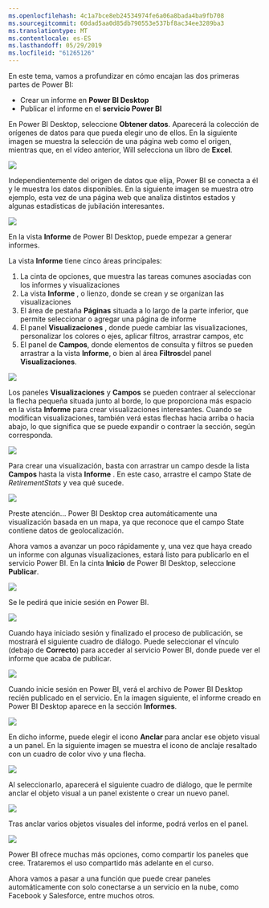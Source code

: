 ```yaml
---
ms.openlocfilehash: 4c1a7bce8eb24534974fe6a06a8bada4ba9fb708
ms.sourcegitcommit: 60dad5aa0d85db790553e537bf8ac34ee3289ba3
ms.translationtype: MT
ms.contentlocale: es-ES
ms.lasthandoff: 05/29/2019
ms.locfileid: "61265126"
---
```

En este tema, vamos a profundizar en cómo encajan las dos primeras partes de Power BI:

* Crear un informe en **Power BI Desktop**
* Publicar el informe en el **servicio Power BI**

En Power BI Desktop, seleccione **Obtener datos**. Aparecerá la colección de orígenes de datos para que pueda elegir uno de ellos. En la siguiente imagen se muestra la selección de una página web como el origen, mientras que, en el vídeo anterior, Will selecciona un libro de **Excel**.

![](media/0-2-get-started-power-bi-desktop/c0a2_1.png)

Independientemente del origen de datos que elija, Power BI se conecta a él y le muestra los datos disponibles. En la siguiente imagen se muestra otro ejemplo, esta vez de una página web que analiza distintos estados y algunas estadísticas de jubilación interesantes.

![](media/0-2-get-started-power-bi-desktop/c0a2_2.png)

En la vista **Informe** de Power BI Desktop, puede empezar a generar informes.

La vista **Informe** tiene cinco áreas principales:

1. La cinta de opciones, que muestra las tareas comunes asociadas con los informes y visualizaciones
2. La vista **Informe** , o lienzo, donde se crean y se organizan las visualizaciones
3. El área de pestaña **Páginas** situada a lo largo de la parte inferior, que permite seleccionar o agregar una página de informe
4. El panel **Visualizaciones** , donde puede cambiar las visualizaciones, personalizar los colores o ejes, aplicar filtros, arrastrar campos, etc
5. El panel de **Campos**, donde elementos de consulta y filtros se pueden arrastrar a la vista **Informe**, o bien al área **Filtros**del panel **Visualizaciones**.

![](media/0-2-get-started-power-bi-desktop/c0a2_3.png)

Los paneles **Visualizaciones** y **Campos** se pueden contraer al seleccionar la flecha pequeña situada junto al borde, lo que proporciona más espacio en la vista **Informe** para crear visualizaciones interesantes. Cuando se modifican visualizaciones, también verá estas flechas hacia arriba o hacia abajo, lo que significa que se puede expandir o contraer la sección, según corresponda.

![](media/0-2-get-started-power-bi-desktop/c0a2_4.png)

Para crear una visualización, basta con arrastrar un campo desde la lista **Campos** hasta la vista **Informe** . En este caso, arrastre el campo State de *RetirementStats* y vea qué sucede.

![](media/0-2-get-started-power-bi-desktop/c0a2_5.png)

Preste atención... Power BI Desktop crea automáticamente una visualización basada en un mapa, ya que reconoce que el campo State contiene datos de geolocalización.

Ahora vamos a avanzar un poco rápidamente y, una vez que haya creado un informe con algunas visualizaciones, estará listo para publicarlo en el servicio Power BI. En la cinta **Inicio** de Power BI Desktop, seleccione **Publicar**.

![](media/0-2-get-started-power-bi-desktop/c0a2_6.png)

Se le pedirá que inicie sesión en Power BI.

![](media/0-2-get-started-power-bi-desktop/c0a2_7.png)

Cuando haya iniciado sesión y finalizado el proceso de publicación, se mostrará el siguiente cuadro de diálogo. Puede seleccionar el vínculo (debajo de **Correcto**) para acceder al servicio Power BI, donde puede ver el informe que acaba de publicar.

![](media/0-2-get-started-power-bi-desktop/c0a2_8.png)

Cuando inicie sesión en Power BI, verá el archivo de Power BI Desktop recién publicado en el servicio. En la imagen siguiente, el informe creado en Power BI Desktop aparece en la sección **Informes**.

![](media/0-2-get-started-power-bi-desktop/c0a2_9.png)

En dicho informe, puede elegir el icono **Anclar** para anclar ese objeto visual a un panel. En la siguiente imagen se muestra el icono de anclaje resaltado con un cuadro de color vivo y una flecha.

![](media/0-2-get-started-power-bi-desktop/c0a2_10.png)

Al seleccionarlo, aparecerá el siguiente cuadro de diálogo, que le permite anclar el objeto visual a un panel existente o crear un nuevo panel.

![](media/0-2-get-started-power-bi-desktop/c0a2_11.png)

Tras anclar varios objetos visuales del informe, podrá verlos en el panel.

![](media/0-2-get-started-power-bi-desktop/c0a2_12.png)

Power BI ofrece muchas más opciones, como compartir los paneles que cree. Trataremos el uso compartido más adelante en el curso.

Ahora vamos a pasar a una función que puede crear paneles automáticamente con solo conectarse a un servicio en la nube, como Facebook y Salesforce, entre muchos otros.

